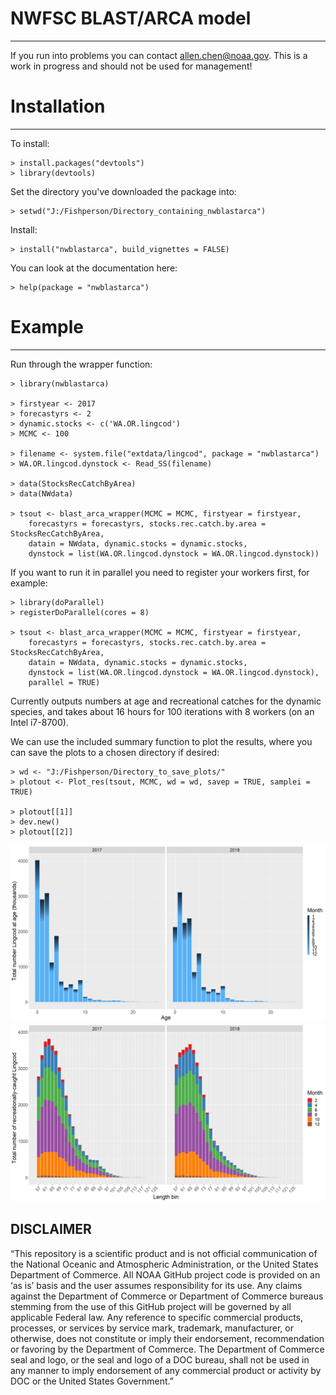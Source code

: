 NWFSC BLAST/ARCA model
=========
---

If you run into problems you can contact allen.chen@noaa.gov. This is a work in progress and should not be used for management!

# Installation #
---

To install:

    > install.packages("devtools")
	> library(devtools)
	
Set the directory you've downloaded the package into:

    > setwd("J:/Fishperson/Directory_containing_nwblastarca")

Install:

    > install("nwblastarca", build_vignettes = FALSE)

You can look at the documentation here:

    > help(package = "nwblastarca")

# Example #
---
    
Run through the wrapper function:

    > library(nwblastarca)

    > firstyear <- 2017
    > forecastyrs <- 2
    > dynamic.stocks <- c('WA.OR.lingcod')
    > MCMC <- 100

    > filename <- system.file("extdata/lingcod", package = "nwblastarca")
    > WA.OR.lingcod.dynstock <- Read_SS(filename)

    > data(StocksRecCatchByArea)
    > data(NWdata)
    
    > tsout <- blast_arca_wrapper(MCMC = MCMC, firstyear = firstyear, 
        forecastyrs = forecastyrs, stocks.rec.catch.by.area = StocksRecCatchByArea, 
        datain = NWdata, dynamic.stocks = dynamic.stocks, 
        dynstock = list(WA.OR.lingcod.dynstock = WA.OR.lingcod.dynstock))

If you want to run it in parallel you need to register your workers first, for
example:

    > library(doParallel)
    > registerDoParallel(cores = 8)
        
    > tsout <- blast_arca_wrapper(MCMC = MCMC, firstyear = firstyear, 
        forecastyrs = forecastyrs, stocks.rec.catch.by.area = StocksRecCatchByArea, 
        datain = NWdata, dynamic.stocks = dynamic.stocks, 
        dynstock = list(WA.OR.lingcod.dynstock = WA.OR.lingcod.dynstock),
        parallel = TRUE)

Currently outputs numbers at age and recreational catches for the dynamic 
species, and takes about 16 hours for 100 iterations with 8 workers (on an Intel
i7-8700).

We can use the included summary function to plot the results, where you can
save the plots to a chosen directory if desired:
    
    > wd <- "J:/Fishperson/Directory_to_save_plots/"
    > plotout <- Plot_res(tsout, MCMC, wd = wd, savep = TRUE, samplei = TRUE)

    > plotout[[1]]
    > dev.new()
    > plotout[[2]]

![Numbers at age](/inst/rdme/NAA.png)
![Recreational catches](/inst/rdme/reccatches.png)

DISCLAIMER
------------------------
“This repository is a scientific product and is not official communication of the National Oceanic and Atmospheric Administration, or the United States Department of Commerce. All NOAA GitHub project code is provided on an ‘as is’ basis and the user assumes responsibility for its use. Any claims against the Department of Commerce or Department of Commerce bureaus stemming from the use of this GitHub project will be governed by all applicable Federal law. Any reference to specific commercial products, processes, or services by service mark, trademark, manufacturer, or otherwise, does not constitute or imply their endorsement, recommendation or favoring by the Department of Commerce. The Department of Commerce seal and logo, or the seal and logo of a DOC bureau, shall not be used in any manner to imply endorsement of any commercial product or activity by DOC or the United States Government.”
